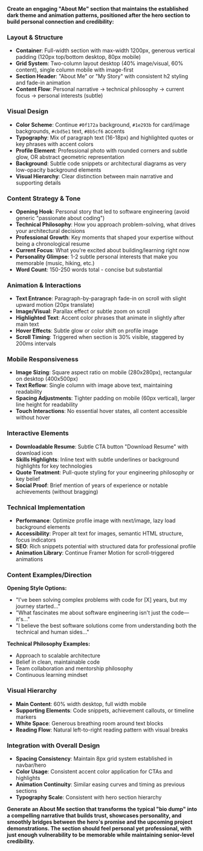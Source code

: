 **Create an engaging "About Me" section that maintains the established dark theme and animation patterns, positioned after the hero section to build personal connection and credibility:**

### Layout & Structure
- **Container**: Full-width section with max-width 1200px, generous vertical padding (120px top/bottom desktop, 80px mobile)
- **Grid System**: Two-column layout desktop (40% image/visual, 60% content), single column mobile with image-first
- **Section Header**: "About Me" or "My Story" with consistent h2 styling and fade-in animation
- **Content Flow**: Personal narrative → technical philosophy → current focus → personal interests (subtle)

### Visual Design
- **Color Scheme**: Continue `#0f172a` background, `#1e293b` for card/image backgrounds, `#cbd5e1` text, `#8b5cf6` accents
- **Typography**: Mix of paragraph text (16-18px) and highlighted quotes or key phrases with accent colors
- **Profile Element**: Professional photo with rounded corners and subtle glow, OR abstract geometric representation
- **Background**: Subtle code snippets or architectural diagrams as very low-opacity background elements
- **Visual Hierarchy**: Clear distinction between main narrative and supporting details

### Content Strategy & Tone
- **Opening Hook**: Personal story that led to software engineering (avoid generic "passionate about coding")
- **Technical Philosophy**: How you approach problem-solving, what drives your architectural decisions
- **Professional Growth**: Key moments that shaped your expertise without being a chronological resume
- **Current Focus**: What you're excited about building/learning right now
- **Personality Glimpse**: 1-2 subtle personal interests that make you memorable (music, hiking, etc.)
- **Word Count**: 150-250 words total - concise but substantial

### Animation & Interactions
- **Text Entrance**: Paragraph-by-paragraph fade-in on scroll with slight upward motion (20px translate)
- **Image/Visual**: Parallax effect or subtle zoom on scroll
- **Highlighted Text**: Accent color phrases that animate in slightly after main text
- **Hover Effects**: Subtle glow or color shift on profile image
- **Scroll Timing**: Triggered when section is 30% visible, staggered by 200ms intervals

### Mobile Responsiveness
- **Image Sizing**: Square aspect ratio on mobile (280x280px), rectangular on desktop (400x500px)
- **Text Reflow**: Single column with image above text, maintaining readability
- **Spacing Adjustments**: Tighter padding on mobile (60px vertical), larger line height for readability
- **Touch Interactions**: No essential hover states, all content accessible without hover

### Interactive Elements
- **Downloadable Resume**: Subtle CTA button "Download Resume" with download icon
- **Skills Highlights**: Inline text with subtle underlines or background highlights for key technologies
- **Quote Treatment**: Pull-quote styling for your engineering philosophy or key belief
- **Social Proof**: Brief mention of years of experience or notable achievements (without bragging)

### Technical Implementation
- **Performance**: Optimize profile image with next/image, lazy load background elements
- **Accessibility**: Proper alt text for images, semantic HTML structure, focus indicators
- **SEO**: Rich snippets potential with structured data for professional profile
- **Animation Library**: Continue Framer Motion for scroll-triggered animations

### Content Examples/Direction
**Opening Style Options:**
- "I've been solving complex problems with code for [X] years, but my journey started..."
- "What fascinates me about software engineering isn't just the code—it's..."
- "I believe the best software solutions come from understanding both the technical and human sides..."

**Technical Philosophy Examples:**
- Approach to scalable architecture
- Belief in clean, maintainable code
- Team collaboration and mentorship philosophy
- Continuous learning mindset

### Visual Hierarchy
- **Main Content**: 60% width desktop, full width mobile
- **Supporting Elements**: Code snippets, achievement callouts, or timeline markers
- **White Space**: Generous breathing room around text blocks
- **Reading Flow**: Natural left-to-right reading pattern with visual breaks

### Integration with Overall Design
- **Spacing Consistency**: Maintain 8px grid system established in navbar/hero
- **Color Usage**: Consistent accent color application for CTAs and highlights
- **Animation Continuity**: Similar easing curves and timing as previous sections
- **Typography Scale**: Consistent with hero section hierarchy

**Generate an About Me section that transforms the typical "bio dump" into a compelling narrative that builds trust, showcases personality, and smoothly bridges between the hero's promise and the upcoming project demonstrations. The section should feel personal yet professional, with just enough vulnerability to be memorable while maintaining senior-level credibility.**